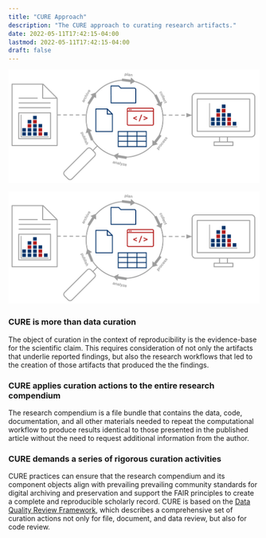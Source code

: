 ```yaml
---
title: "CURE Approach"
description: "The CURE approach to curating research artifacts."
date: 2022-05-11T17:42:15-04:00
lastmod: 2022-05-11T17:42:15-04:00
draft: false
---
```


![High-level diagram of the CURE approach](/about/cureapproach.png)

<img src="/about/cureapproach.png" alt="High-level diagram of the CURE approach">

### CURE is more than data curation

The object of curation in the context of reproducibility is the evidence-base for the scientific claim.  This requires consideration of not only the artifacts that underlie reported findings, but also the research workflows that led to the creation of those artifacts that produced the the findings.

### CURE applies curation actions to the entire research compendium

The research compendium is a file bundle that contains the data, code, documentation, and all other materials needed to repeat the computational workflow to produce results identical to those presented in the published article without the need to request additional information from the author.

### CURE demands a series of rigorous curation activities

CURE practices can ensure that the research compendium and its component objects align with prevailing prevailing community standards for digital archiving and preservation and support the FAIR principles to create a complete and reproducible scholarly record.  CURE is based on the [Data Quality Review Framework](/dqr), which describes a comprehensive set of curation actions not only for file, document, and data review, but also for code review.
